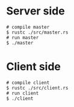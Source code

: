 
# Server side

```
# compile master
$ rustc ./src/master.rs
# run master
$ ./master
```

# Client side

```
# compile client
$ rustc ./src/client.rs
# run client
$ ./client
```
